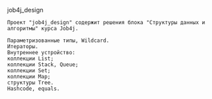 job4j_design

    Проект "job4j_design" содержит решения блока "Структуры данных и алгоритмы" курса Job4j.

    Параметризованные типы, Wildcard.
    Итераторы.
    Внутреннее устройство:
    коллекции List;
    коллекции Stack, Queue;
    коллекции Set;
    коллекции Map;
    структуры Tree.
    Hashcode, equals.
